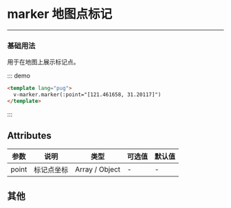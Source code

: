 # marker 地图点标记

---

### 基础用法

用于在地图上展示标记点。

<div class="demo-block">
   <v-marker class="marker" :point="[121.461658, 31.20117]">
</div>

::: demo

```html
<template lang="pug">
  v-marker.marker(:point="[121.461658, 31.20117]")
</template>
```
:::

## Attributes

| 参数          | 说明       | 类型                       | 可选值 | 默认值      |
| ------------- | ---------- | -------------------------- | ------ | ----------- |
| point         | 标记点坐标 | Array / Object                     | -      | -           |

## 其他

```
```
